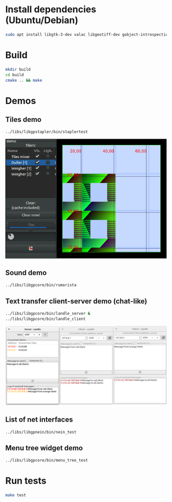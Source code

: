 # Install dependencies (Ubuntu/Debian)

```bash
sudo apt install libgtk-3-dev valac libgeotiff-dev gobject-introspection libgirepository1.0-dev libpulse-dev
```

# Build

```bash
mkdir build
cd build
cmake .. && make
```

# Demos

## Tiles demo

```bash
../libs/libgpstapler/bin/staplertest
```
![Tiles demo](/images/stapler.png)


## Sound demo

```bash
../libs/libgpcore/bin/rumorista
```

## Text transfer client-server demo (chat-like)

```bash
../libs/libgpcore/bin/landle_server &
../libs/libgpcore/bin/landle_client
```
![Chat demo](/images/landle.png)

## List of net interfaces

```bash
../libs/libgpnein/bin/nein_test
```

## Menu tree widget demo

```bash
../libs/libgpcore/bin/menu_tree_test
```

# Run tests

```bash
make test
```

